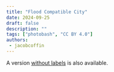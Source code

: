 ```yaml
---
title: "Flood Compatible City"
date: 2024-09-25
draft: false
description: ""
tags: ["photobash", "CC BY 4.0"]
authors:
 - jacobcoffin
---
```


A version <a href="no_labels.jpg" target="_blank">without labels</a> is also available.
